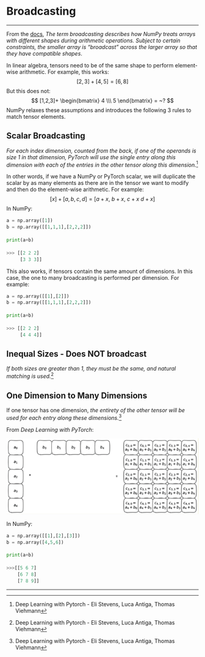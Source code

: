 # Broadcasting

---

From the [docs](https://numpy.org/doc/stable/user/basics.broadcasting.html), *The term broadcasting describes how NumPy treats arrays with different shapes during arithmetic operations. Subject to certain constraints, the smaller array is “broadcast” across the larger array so that they have compatible shapes*. 

In linear algebra, tensors need to be of the same shape to perform element-wise arithmetic. For example, this works:
$$
[2,3] + [4,5] = [6,8]
$$
But this does not:
$$
[1,2,3]+
\begin{bmatrix} 
4 \\\ 
5
\end{bmatrix}
= ~?
$$
NumPy relaxes these assumptions and introduces the following 3 rules to match tensor elements.



## Scalar Broadcasting

*For each index dimension, counted from the back, if one of the operands is size 1 in that dimension, PyTorch will use the single entry along this dimension with each of the entries in the other tensor along this dimension.*[^1]

In other words, if we have a NumPy or PyTorch scalar, we will duplicate the scalar by as many elements as there are in the tensor we want to modify and then do the element-wise arithmetic. For example:
$$
[x] + [a,b,c,d] = [a+x,~b+x,~c+x~d+x]
$$
In NumPy:

```python
a = np.array([1])
b = np.array([[1,1,1],[2,2,2]])

print(a+b)

>>> [[2 2 2]
     [3 3 3]]
```

This also works, if tensors contain the same amount of dimensions. In this case, the one to many broadcasting is performed per dimension. For example:

```python
a = np.array([[1],[2]])
b = np.array([[1,1,1],[2,2,2]])

print(a+b)

>>> [[2 2 2]
     [4 4 4]]
```



## Inequal Sizes - Does NOT broadcast

*If both sizes are greater than 1, they must be the same, and natural matching is used.*[^1]

## One Dimension  to Many Dimensions

If one tensor has one dimension, *the entirety of the other tensor will be used for each entry along these dimensions.*[^1]

From *Deep Learning with PyTorch*:

![](assets/broadcasting.png)

In NumPy:

```python
a = np.array([[1],[2],[3]])
b = np.array([4,5,6])

print(a+b)

>>>[[5 6 7]
    [6 7 8]
    [7 8 9]]
```



---

[^1]: Deep Learning with Pytorch - Eli Stevens, Luca Antiga, Thomas Viehmann



